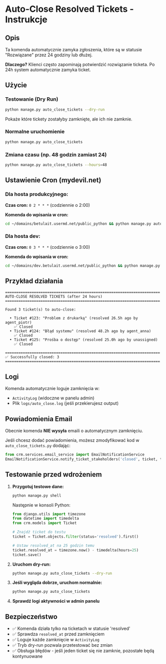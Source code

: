 # Auto-Close Resolved Tickets - Instrukcje

## Opis
Ta komenda automatycznie zamyka zgłoszenia, które są w statusie "Rozwiązane" przez 24 godziny lub dłużej.

**Dlaczego?** Klienci często zapominają potwierdzić rozwiązanie ticketa. Po 24h system automatycznie zamyka ticket.

## Użycie

### Testowanie (Dry Run)
```bash
python manage.py auto_close_tickets --dry-run
```
Pokaże które tickety zostałyby zamknięte, ale ich nie zamknie.

### Normalne uruchomienie
```bash
python manage.py auto_close_tickets
```

### Zmiana czasu (np. 48 godzin zamiast 24)
```bash
python manage.py auto_close_tickets --hours=48
```

## Ustawienie Cron (mydevil.net)

### Dla hosta produkcyjnego:

**Czas cron:** `0 2 * * *` (codziennie o 2:00)

**Komenda do wpisania w cron:**
```bash
cd ~/domains/betulait.usermd.net/public_python && python manage.py auto_close_tickets >> logs/auto_close.log 2>&1
```

### Dla hosta dev:

**Czas cron:** `0 3 * * *` (codziennie o 3:00)

**Komenda do wpisania w cron:**
```bash
cd ~/domains/dev.betulait.usermd.net/public_python && python manage.py auto_close_tickets >> logs/auto_close.log 2>&1
```

## Przykład działania

```
======================================================================
AUTO-CLOSE RESOLVED TICKETS (after 24 hours)
======================================================================

Found 3 ticket(s) to auto-close:

  • Ticket #123: "Problem z drukarką" (resolved 26.5h ago by agent_piotr)
    ✅ Closed
  • Ticket #124: "Błąd systemu" (resolved 48.2h ago by agent_anna)
    ✅ Closed
  • Ticket #125: "Prośba o dostęp" (resolved 25.0h ago by unassigned)
    ✅ Closed

======================================================================
✅ Successfully closed: 3
======================================================================
```

## Logi

Komenda automatycznie loguje zamknięcia w:
- `ActivityLog` (widoczne w panelu admin)
- Plik `logs/auto_close.log` (jeśli przekierujesz output)

## Powiadomienia Email

Obecnie komenda **NIE wysyła** emaili o automatycznym zamknięciu. 

Jeśli chcesz dodać powiadomienia, możesz zmodyfikować kod w `auto_close_tickets.py` dodając:
```python
from crm.services.email_service import EmailNotificationService
EmailNotificationService.notify_ticket_stakeholders('closed', ticket, triggered_by=None)
```

## Testowanie przed wdrożeniem

1. **Przygotuj testowe dane:**
   ```python
   python manage.py shell
   ```
   
   Następnie w konsoli Python:
   ```python
   from django.utils import timezone
   from datetime import timedelta
   from crm.models import Ticket
   
   # Znajdź ticket do testu
   ticket = Ticket.objects.filter(status='resolved').first()
   
   # Ustaw resolved_at na 25 godzin temu
   ticket.resolved_at = timezone.now() - timedelta(hours=25)
   ticket.save()
   ```

2. **Uruchom dry-run:**
   ```bash
   python manage.py auto_close_tickets --dry-run
   ```

3. **Jeśli wygląda dobrze, uruchom normalnie:**
   ```bash
   python manage.py auto_close_tickets
   ```

4. **Sprawdź logi aktywności w admin panelu**

## Bezpieczeństwo

- ✅ Komenda działa tylko na ticketach w statusie 'resolved'
- ✅ Sprawdza `resolved_at` przed zamknięciem
- ✅ Loguje każde zamknięcie w `ActivityLog`
- ✅ Tryb dry-run pozwala przetestować bez zmian
- ✅ Obsługa błędów - jeśli jeden ticket się nie zamknie, pozostałe będą kontynuowane
